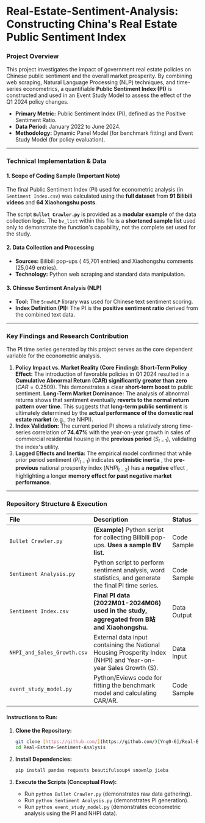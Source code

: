 # Real-Estate-Sentiment-Analysis: Constructing China's Real Estate Public Sentiment Index

### Project Overview

This project investigates the impact of government real estate policies on Chinese public sentiment and the overall market prosperity. By combining web scraping, Natural Language Processing (NLP) techniques, and time-series econometrics, a quantifiable **Public Sentiment Index (PI)** is constructed and used in an Event Study Model to assess the effect of the Q1 2024 policy changes.

- **Primary Metric:** Public Sentiment Index (PI), defined as the Positive Sentiment Ratio.
- **Data Period:** January 2022 to June 2024.
- **Methodology:** Dynamic Panel Model (for benchmark fitting) and Event Study Model (for policy evaluation).

---

### Technical Implementation & Data

#### **1. Scope of Coding Sample (Important Note)**

The final Public Sentiment Index (PI) used for econometric analysis (in `Sentiment Index.csv`) was calculated using the **full dataset** from **91 Bilibili videos** and **64 Xiaohongshu posts**.

The script **`Bullet Crawler.py`** is provided as a **modular example** of the data collection logic. The `bv_list` within this file is a **shortened sample list** used only to demonstrate the function's capability, not the complete set used for the study.

#### **2. Data Collection and Processing**

- **Sources:** Bilibili pop-ups ( 45,701 entries) and Xiaohongshu comments (25,049 entries).
- **Technology:** Python web scraping and standard data manipulation.

#### **3. Chinese Sentiment Analysis (NLP)**

- **Tool:** The `SnowNLP` library was used for Chinese text sentiment scoring.
- **Index Definition (PI):** The PI is the **positive sentiment ratio** derived from the combined text data.

---

### Key Findings and Research Contribution

The PI time series generated by this project serves as the core dependent variable for the econometric analysis.

1.  **Policy Impact vs. Market Reality (Core Finding):**
    **Short-Term Policy Effect:** The introduction of favorable policies in Q1 2024 resulted in a **Cumulative Abnormal Return (CAR) significantly greater than zero** ($CAR = 0.2509$). This demonstrates a clear **short-term boost** to public sentiment.
    **Long-Term Market Dominance:** The analysis of abnormal returns shows that sentiment eventually **reverts to the normal return pattern over time**. This suggests that **long-term public sentiment** is ultimately determined by the **actual performance of the domestic real estate market** (e.g., the NHPI).
2.  **Index Validation:** The current period PI shows a relatively strong time-series correlation of **74.47%** with the year-on-year growth in sales of commercial residential housing in the **previous period** ($S_{t-1}$), validating the index's utility.
3.  **Lagged Effects and Inertia:** The empirical model confirmed that while prior period sentiment ($PI_{t-1}$) indicates **optimistic inertia** , the **pre-previous** national prosperity index ($NHPI_{t-2}$) has a **negative** effect , highlighting a longer **memory effect for past negative market performance**.

---

### Repository Structure & Execution

| File | Description | Status |
| :--- | :--- | :--- |
| `Bullet Crawler.py` | **(Example)** Python script for collecting Bilibili pop-ups. **Uses a sample BV list.** | Code Sample |
| `Sentiment Analysis.py` | Python script to perform sentiment analysis, word statistics, and generate the final PI time series. | Code Sample |
| `Sentiment Index.csv` | **Final PI data (2022M01-2024M06) used in the study, aggregated from B站 and Xiaohongshu.** | Data Output |
| `NHPI_and_Sales_Growth.csv` | External data input containing the National Housing Prosperity Index (NHPI) and Year-on-year Sales Growth (S). | Data Input |
| `event_study_model.py` | Python/Eviews code for fitting the benchmark model and calculating CAR/AR. | Code Sample |

#### Instructions to Run:

1.  **Clone the Repository:**
    ```bash
    git clone [https://github.com/](https://github.com/)[Yng0-6]/Real-Estate-Sentiment-Analysis.git
    cd Real-Estate-Sentiment-Analysis
    ```

2.  **Install Dependencies:**
    ```bash
    pip install pandas requests beautifulsoup4 snownlp jieba
    ```

3.  **Execute the Scripts (Conceptual Flow):**
    * Run `python Bullet Crawler.py` (demonstrates raw data gathering).
    * Run `python Sentiment Analysis.py` (demonstrates PI generation).
    * Run `python event_study_model.py` (demonstrates econometric analysis using the PI and NHPI data).
